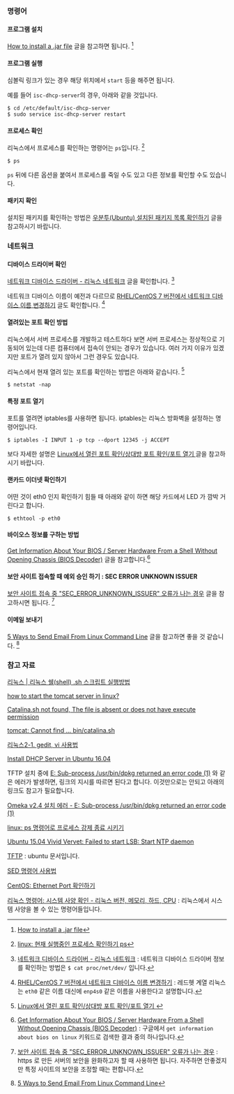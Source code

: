 ### 명령어

#### 프로그램 설치

[How to install a .jar file](http://askubuntu.com/questions/372762/how-to-install-a-jar-file) 글을 참고하면 됩니다. [^askubuntu-372762] 

#### 프로그램 실행

심볼릭 링크가 있는 경우 해당 위치에서 `start` 등을 해주면 됩니다.

예를 들어 `isc-dhcp-server`의 경우, 아래와 같을 것입니다.

```
$ cd /etc/default/isc-dhcp-server
$ sudo service isc-dhcp-server restart
```

#### 프로세스 확인

리눅스에서 프로세스를 확인하는 명령어는 `ps`입니다. [^jamesku-linux]

```
$ ps
```

`ps` 뒤에 다른 옵션을 붙여서 프로세스를 죽일 수도 있고 다른 정보를 확인할 수도 있습니다.

#### 패키지 확인

설치된 패키지를 확인하는 방법은 [우분투(Ubuntu) 설치된 패키지 목록 확인하기](http://ngee.tistory.com/240) 글을 참고하시기 바랍니다.

### 네트워크 

#### 디바이스 드라이버 확인 

[네트워크 디바이스 드라이버 - 리눅스 네트워크](http://mintnlatte.tistory.com/346) 글을 확인합니다. [^mintnlatte-346]

네트워크 디바이스 이름이 예전과 다르므로 [RHEL/CentOS 7 버전에서 네트워크 디바이스 이름 변경하기](http://neo-blog.tistory.com/13) 글도 확인합니다. [^neo-blog-13]

#### 열려있는 포트 확인 방법

리눅스에서 서버 프로세스를 개발하고 테스트하다 보면 서버 프로세스는 정상적으로 기동되어 있는데 다른 컴퓨터에서 접속이 안되는 경우가 있습니다. 여러 가지 이유가 있겠지만 포트가 열려 있지 않아서 그런 경우도 있습니다. 

리눅스에서 현재 열려 있는 포트를 확인하는 방법은 아래와 같습니다. [^khie74-1169521441]

```
$ netstat -nap
```

#### 특정 포트 열기

포트를 열려면 iptables를 사용하면 됩니다. iptables는 리눅스 방화벽을 설정하는 명령어입니다.

```
$ iptables -I INPUT 1 -p tcp --dport 12345 -j ACCEPT 
```

보다 자세한 설명은 [Linux에서 열린 포트 확인/상대방 포트 확인/포트 열기 ](http://khie74.tistory.com/1169521441) 글을 참고하시기 바랍니다.

#### 랜카드 이더넷 확인하기

어떤 것이 eth0 인지 확인하기 힘들 때 아래와 같이 하면 해당 카드에서 LED 가 깜박 거린다고 합니다.

```
$ ethtool -p eth0
```

#### 바이오스 정보를 구하는 방법

[Get Information About Your BIOS / Server Hardware From a Shell Without Opening Chassis (BIOS Decoder)](https://www.cyberciti.biz/tips/querying-dumping-bios-from-linux-command-prompt.html) 글을 참고합니다.[^cyberciti]

#### 보안 사이트 접속할 때 예외 승인 하기 : SEC ERROR UNKNOWN ISSUER

[보안 사이트 접속 중 "SEC_ERROR_UNKNOWN_ISSUER" 오류가 나는 경우](https://support.mozilla.org/t5/문제-해결하기/보안-사이트-접속-중-quot-SEC-ERROR-UNKNOWN-ISSUER-quot-오류가-나는-경우/ta-p/31623) 글을 참고하시면 됩니다. [^sec-error-unknown-issuer]

#### 이메일 보내기

[5 Ways to Send Email From Linux Command Line](http://tecadmin.net/ways-to-send-email-from-linux-command-line/#) 글을 참고하면 좋을 것 같습니다. [^tecadmin-email]

### 참고 자료

[리눅스 | 리눅스 쉘(shell) .sh 스크립트 실행방법](http://websaram.com/bbs/board.php?bo_table=web_server&wr_id=37)

[how to start the tomcat server in linux?](http://stackoverflow.com/questions/19852730/how-to-start-the-tomcat-server-in-linux)

[Catalina.sh not found, The file is absent or does not have execute permission](http://askubuntu.com/questions/790186/catalina-sh-not-found-the-file-is-absent-or-does-not-have-execute-permission)

[^askubuntu-372762]: [How to install a .jar file](http://askubuntu.com/questions/372762/how-to-install-a-jar-file)

[tomcat: Cannot find ... bin/catalina.sh](http://westzero.tistory.com/52)

[리눅스2-1. gedit, vi 사용법](http://blog.naver.com/PostView.nhn?blogId=kjh16241624&logNo=110119462416)

[Install DHCP Server in Ubuntu 16.04](https://www.ostechnix.com/install-dhcp-server-in-ubuntu-16-04/)

TFTP 설치 중에 [E: Sub-process /usr/bin/dpkg returned an error code (1)](https://ubuntuforums.org/showthread.php?t=1642173) 와 같은 에러가 발생하면, 링크의 지시를 따르면 된다고 합니다. 이것만으로는 안되고 아래의 링크도 참고가 필요합니다.

[Omeka v2.4 설치 에러 - E: Sub-process /usr/bin/dpkg returned an error code (1)](http://osasf.net/discussion/405/omeka-v2-4-설치-에러-e-sub-process-usr-bin-dpkg-returned-an-error-code-1)

[linux: ps 명령어로 프로세스 강제 종료 시키기](http://itisyo.tistory.com/entry/linux-ps-명령어로-프로세스-강제-종료-시키기)

[Ubuntu 15.04 Vivid Vervet: Failed to start LSB: Start NTP daemon](http://zeroset.mnim.org/2015/04/27/ubuntu-15-04-vivid-vervet-failed-to-start-lsb-start-ntp-daemon/)

[TFTP](https://help.ubuntu.com/community/TFTP) : ubuntu 문서입니다.

[^jamesku-linux]: [linux: 현재 실행중인 프로세스 확인하기 ps](http://jamesku.tistory.com/entry/linux현재-실행중인-프로세스-확인하기-ps)

[^khie74-1169521441]: [Linux에서 열린 포트 확인/상대방 포트 확인/포트 열기 ](http://khie74.tistory.com/1169521441)

[SED 명령어 사용법](http://linuxstory1.tistory.com/entry/SED-명령어-사용법)

[CentOS: Ethernet Port 확인하기](http://selene0301.tistory.com/115)

[^cyberciti]: [Get Information About Your BIOS / Server Hardware From a Shell Without Opening Chassis (BIOS Decoder)](https://www.cyberciti.biz/tips/querying-dumping-bios-from-linux-command-prompt.html) : 구글에서 `get information about bios on linux` 키워드로 검색한 결과 중의 하나입니다.

[^mintnlatte-346]: [네트워크 디바이스 드라이버 - 리눅스 네트워크](http://mintnlatte.tistory.com/346) : 네트워크 디바이스 드라이버 정보를 확인하는 방법은 `$ cat proc/net/dev/` 입니다. 

[^neo-blog-13]: [RHEL/CentOS 7 버전에서 네트워크 디바이스 이름 변경하기](http://neo-blog.tistory.com/13) : 레드헷 계열 리눅스는 `eth0` 같은 이름 대신에 `enp4s0` 같은 이름을 사용한다고 설명합니다. 

[리눅스 명령어: 시스템 사양 확인  - 리눅스 버전, 메모리, 하드, CPU](http://thisstory.tistory.com/entry/리눅스-명령어-시스템-사양-확인-리눅스버전-메모리-하드-cpu) : 리눅스에서 시스템 사양을 볼 수 있는 명령어들입니다. 

[^sec-error-unknown-issuer]: [보안 사이트 접속 중 "SEC_ERROR_UNKNOWN_ISSUER" 오류가 나는 경우](https://support.mozilla.org/t5/문제-해결하기/보안-사이트-접속-중-quot-SEC-ERROR-UNKNOWN-ISSUER-quot-오류가-나는-경우/ta-p/31623) : https 로 만든 서버의 보안을 완화하고자 할 때 사용하면 됩니다. 자주하면 안좋겠지만 특정 사이트의 보안을 조정할 때는 편합니다.

[^tecadmin-email]: [5 Ways to Send Email From Linux Command Line](http://tecadmin.net/ways-to-send-email-from-linux-command-line/#) 